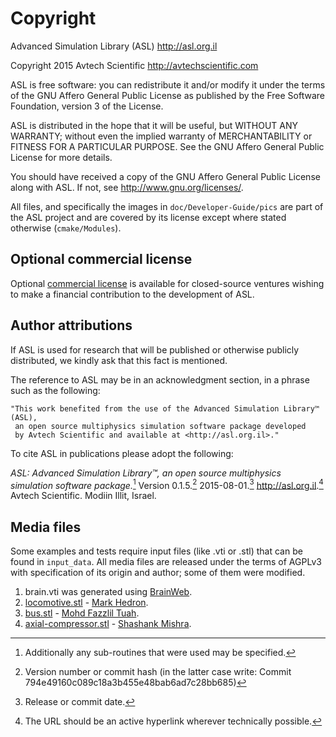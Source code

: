 # Copyright

Advanced Simulation Library (ASL) <http://asl.org.il>

Copyright 2015 Avtech Scientific <http://avtechscientific.com>

ASL is free software: you can redistribute it and/or modify it under the terms of the GNU Affero General Public License as published by the Free Software Foundation, version 3 of the License.

ASL is distributed in the hope that it will be useful, but WITHOUT ANY WARRANTY; without even the implied warranty of MERCHANTABILITY or FITNESS FOR A PARTICULAR PURPOSE. See the GNU Affero General Public License for more details.

You should have received a copy of the GNU Affero General Public License along with ASL. If not, see <http://www.gnu.org/licenses/>.

All files, and specifically the images in `doc/Developer-Guide/pics` are part of the ASL project and are covered by its license except where stated otherwise (`cmake/Modules`).

## Optional commercial license

Optional [commercial license](http://asl.org.il/licensing) is available for closed-source ventures wishing to make a financial contribution to the development of ASL.

## Author attributions

If ASL is used for research that will be published or otherwise publicly distributed, we kindly ask that this fact is mentioned.

The reference to ASL may be in an acknowledgment section, in a phrase such as the following:

```
"This work benefited from the use of the Advanced Simulation Library™ (ASL),
 an open source multiphysics simulation software package developed
 by Avtech Scientific and available at <http://asl.org.il>."
```

To cite ASL in publications please adopt the following:

_ASL: Advanced Simulation Library™, an open source multiphysics simulation software package._[^1] Version 0.1.5.[^2] 2015-08-01.[^3] <http://asl.org.il>.[^4] Avtech Scientific. Modiin Illit, Israel.

[^1]: Additionally any sub-routines that were used may be specified.  
[^2]: Version number or commit hash (in the latter case write: Commit 794e49160c089c18a3b455e48bab6ad7c28bb685)  
[^3]: Release or commit date.  
[^4]: The URL should be an active hyperlink wherever technically possible.  

## Media files

Some examples and tests require input files (like .vti or .stl) that can be found in `input_data`. All media files are released under the terms of AGPLv3 with specification of its origin and author; some of them were modified.

1. brain.vti was generated using [BrainWeb](http://brainweb.bic.mni.mcgill.ca/brainweb/).
2. [locomotive.stl](https://grabcad.com/library/santafe-locomotive) - [Mark Hedron](https://grabcad.com/mark.hedron).
3. [bus.stl](https://grabcad.com/library/tourist-bus) - [Mohd Fazzlil Tuah](https://grabcad.com/fazzlil.737-1).
4. [axial-compressor.stl](https://grabcad.com/library/axial-compressor) - [Shashank Mishra](https://grabcad.com/shashankmishra).